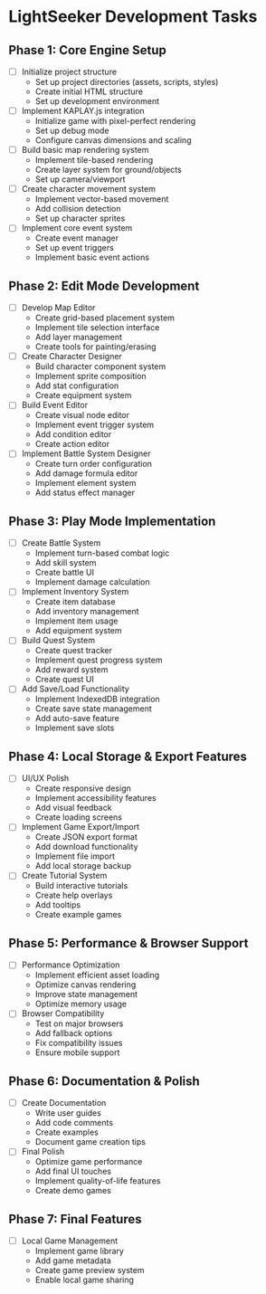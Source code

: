 # LightSeeker Development Tasks

## Phase 1: Core Engine Setup
- [ ] Initialize project structure
  - Set up project directories (assets, scripts, styles)
  - Create initial HTML structure
  - Set up development environment
- [ ] Implement KAPLAY.js integration
  - Initialize game with pixel-perfect rendering
  - Set up debug mode
  - Configure canvas dimensions and scaling
- [ ] Build basic map rendering system
  - Implement tile-based rendering
  - Create layer system for ground/objects
  - Set up camera/viewport
- [ ] Create character movement system
  - Implement vector-based movement
  - Add collision detection
  - Set up character sprites
- [ ] Implement core event system
  - Create event manager
  - Set up event triggers
  - Implement basic event actions

## Phase 2: Edit Mode Development
- [ ] Develop Map Editor
  - Create grid-based placement system
  - Implement tile selection interface
  - Add layer management
  - Create tools for painting/erasing
- [ ] Create Character Designer
  - Build character component system
  - Implement sprite composition
  - Add stat configuration
  - Create equipment system
- [ ] Build Event Editor
  - Create visual node editor
  - Implement event trigger system
  - Add condition editor
  - Create action editor
- [ ] Implement Battle System Designer
  - Create turn order configuration
  - Add damage formula editor
  - Implement element system
  - Add status effect manager

## Phase 3: Play Mode Implementation
- [ ] Create Battle System
  - Implement turn-based combat logic
  - Add skill system
  - Create battle UI
  - Implement damage calculation
- [ ] Implement Inventory System
  - Create item database
  - Add inventory management
  - Implement item usage
  - Add equipment system
- [ ] Build Quest System
  - Create quest tracker
  - Implement quest progress system
  - Add reward system
  - Create quest UI
- [ ] Add Save/Load Functionality
  - Implement IndexedDB integration
  - Create save state management
  - Add auto-save feature
  - Implement save slots

## Phase 4: Local Storage & Export Features
- [ ] UI/UX Polish
  - Create responsive design
  - Implement accessibility features
  - Add visual feedback
  - Create loading screens
- [ ] Implement Game Export/Import
  - Create JSON export format
  - Add download functionality
  - Implement file import
  - Add local storage backup
- [ ] Create Tutorial System
  - Build interactive tutorials
  - Create help overlays
  - Add tooltips
  - Create example games

## Phase 5: Performance & Browser Support
- [ ] Performance Optimization
  - Implement efficient asset loading
  - Optimize canvas rendering
  - Improve state management
  - Optimize memory usage
- [ ] Browser Compatibility
  - Test on major browsers
  - Add fallback options
  - Fix compatibility issues
  - Ensure mobile support

## Phase 6: Documentation & Polish
- [ ] Create Documentation
  - Write user guides
  - Add code comments
  - Create examples
  - Document game creation tips
- [ ] Final Polish
  - Optimize game performance
  - Add final UI touches
  - Implement quality-of-life features
  - Create demo games

## Phase 7: Final Features
- [ ] Local Game Management
  - Implement game library
  - Add game metadata
  - Create game preview system
  - Enable local game sharing

